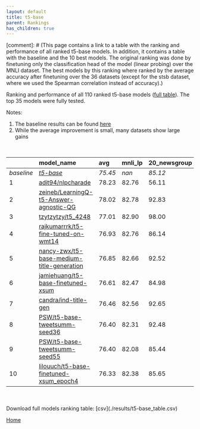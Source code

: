 ```yaml
---
layout: default
title: t5-base
parent: Rankings
has_children: true
---
```

[comment]: # (This page contains a link to a table with the ranking and performance of all ranked t5-base models. In addition, it contains a table with the baseline and the 10 best models. The original ranking was done by finetuning only the classification head of the model (linear probing) over the MNLI dataset.  The best models  by this ranking where ranked by the average accuracy after finetuning over the 36 datasets (except for the stsb dataset, where we used the Spearman correlation instead of accuracy).)

Ranking and performance of all 110 ranked t5-base models ([full table](./results/t5-base_table.csv)).  The top 35 models were fully tested.

Notes:
1. The baseline results can be found [here](t5-base_pretrain_scores_table)
1. While the average improvement is small, many datasets show large gains
<br>


|            | model_name                                                                                                                                                                                                                                                                                                                                                                                                                                                                                                                                                                                                                                                                                                                              | avg     | mnli_lp   | 20_newsgroup   | ag_news   | amazon_reviews_multi   | anli    | boolq   | cb      | cola    | copa    | dbpedia   | esnli   | financial_phrasebank   | imdb    | isear   | mnli    | mrpc    | multirc   | poem_sentiment   | qnli    | qqp     | rotten_tomatoes   | rte     | sst2    | sst_5bins   | stsb    | trec_coarse   | trec_fine   | tweet_ev_emoji   | tweet_ev_emotion   | tweet_ev_hate   | tweet_ev_irony   | tweet_ev_offensive   | tweet_ev_sentiment   | wic     | wnli    | wsc     | yahoo_answers   |
|:-----------|:----------------------------------------------------------------------------------------------------------------------------------------------------------------------------------------------------------------------------------------------------------------------------------------------------------------------------------------------------------------------------------------------------------------------------------------------------------------------------------------------------------------------------------------------------------------------------------------------------------------------------------------------------------------------------------------------------------------------------------------|:--------|:----------|:---------------|:----------|:-----------------------|:--------|:--------|:--------|:--------|:--------|:----------|:--------|:-----------------------|:--------|:--------|:--------|:--------|:----------|:-----------------|:--------|:--------|:------------------|:--------|:--------|:------------|:--------|:--------------|:------------|:-----------------|:-------------------|:----------------|:-----------------|:---------------------|:---------------------|:--------|:--------|:--------|:----------------|
| *baseline* | *[t5-base](t5-base_pretrain_scores_table)*                                                                                                                                                                                                                                                                                                                                                                                                                                                                                                                                                                                                                                                                                              | *75.45* | *nan*     | *85.12*        | *89.42*   | *66.54*                | *47.05* | *76.66* | *75.54* | *81.91* | *49.65* | *76.41*   | *89.72* | *85.30*                | *92.33* | *71.28* | *83.80* | *85.66* | *60.28*   | *74.42*          | *90.38* | *88.94* | *88.61*           | *73.68* | *93.84* | *55.55*     | *85.31* | *97.21*       | *92.33*     | *44.88*          | *79.51*            | *52.74*         | *73.74*          | *84.03*              | *70.21*              | *67.19* | *55.35* | *60.00* | *71.59*         |
| 1          | [adit94/nlpcharade](model_gain_chart?avg=2.78&mnli_lp=nan&20_newsgroup=-29.01&ag_news=2.38&amazon_reviews_multi=4.40&anli=1.58&boolq=10.84&cb=-8.92&cola=-2.62&copa=39.82&dbpedia=12.81&esnli=0.60&financial_phrasebank=1.31&imdb=-10.84&isear=26.32&mnli=8.64&mrpc=3.06&multirc=12.08&poem_sentiment=-29.04&qnli=-34.05&qqp=1.74&rotten_tomatoes=-36.72&rte=16.64&sst2=-9.88&sst_5bins=18.68&stsb=-5.99&trec_coarse=-30.77&trec_fine=-0.01&tweet_ev_emoji=47.56&tweet_ev_emotion=10.81&tweet_ev_hate=21.50&tweet_ev_irony=10.21&tweet_ev_offensive=-13.09&tweet_ev_sentiment=16.40&wic=4.61&wnli=0.99&wsc=17.17&yahoo_answers=21.01&model_name=adit94%2Fnlpcharade&base_name=t5-base)                                                  | 78.23   | 82.76     | 56.11          | 91.80     | 70.95                  | 48.62   | 87.50   | 66.61   | 79.29   | 89.47   | 89.21     | 90.32   | 86.62                  | 81.49   | 97.60   | 92.44   | 88.73   | 72.36     | 45.38            | 56.34   | 90.68   | 51.89             | 90.32   | 83.95   | 74.23       | 79.33   | 66.44         | 92.32       | 92.44            | 90.32              | 74.23           | 83.95            | 70.95                | 86.62                | 71.80   | 56.34   | 77.17   | 92.60           |
| 2          | [zeineb/LearningQ-t5-Answer-agnostic-QG](model_gain_chart?avg=2.57&mnli_lp=nan&20_newsgroup=7.72&ag_news=-17.39&amazon_reviews_multi=25.92&anli=1.23&boolq=9.06&cb=-16.52&cola=5.10&copa=19.00&dbpedia=10.13&esnli=0.83&financial_phrasebank=-11.30&imdb=-25.69&isear=4.79&mnli=2.87&mrpc=5.14&multirc=-1.63&poem_sentiment=19.27&qnli=2.07&qqp=-1.06&rotten_tomatoes=-14.12&rte=0.32&sst2=-7.16&sst_5bins=29.45&stsb=-7.36&trec_coarse=-41.73&trec_fine=-3.21&tweet_ev_emoji=45.67&tweet_ev_emotion=1.98&tweet_ev_hate=-1.25&tweet_ev_irony=0.75&tweet_ev_offensive=0.97&tweet_ev_sentiment=0.21&wic=22.41&wnli=-0.42&wsc=12.49&yahoo_answers=13.94&model_name=zeineb%2FLearningQ-t5-Answer-agnostic-QG&base_name=t5-base)             | 78.02   | 82.78     | 92.83          | 72.03     | 92.46                  | 48.28   | 85.71   | 59.01   | 87.01   | 68.65   | 86.54     | 90.55   | 74.01                  | 66.64   | 76.07   | 86.68   | 90.81   | 58.65     | 93.69            | 92.46   | 87.88   | 74.49             | 74.01   | 86.68   | 85.00       | 77.95   | 55.48         | 89.12       | 90.55            | 81.49              | 51.48           | 74.49            | 85.00                | 70.42                | 89.60   | 54.93   | 72.49   | 85.53           |
| 3          | [tzytzytzy/t5_4248](model_gain_chart?avg=1.56&mnli_lp=nan&20_newsgroup=12.88&ag_news=-17.12&amazon_reviews_multi=-20.34&anli=1.42&boolq=2.67&cb=11.96&cola=-0.13&copa=11.78&dbpedia=9.60&esnli=0.81&financial_phrasebank=-3.88&imdb=-36.31&isear=0.42&mnli=-6.55&mrpc=4.29&multirc=8.37&poem_sentiment=14.13&qnli=-34.05&qqp=1.73&rotten_tomatoes=5.09&rte=16.85&sst2=-8.24&sst_5bins=11.27&stsb=3.07&trec_coarse=-4.69&trec_fine=-7.71&tweet_ev_emoji=7.61&tweet_ev_emotion=-5.40&tweet_ev_hate=30.40&tweet_ev_irony=-2.97&tweet_ev_offensive=3.20&tweet_ev_sentiment=22.43&wic=-3.73&wnli=-6.88&wsc=29.13&yahoo_answers=5.14&model_name=tzytzytzy%2Ft5_4248&base_name=t5-base)                                                        | 77.01   | 82.90     | 98.00          | 72.29     | 46.20                  | 48.47   | 79.33   | 87.50   | 81.78   | 61.43   | 86.01     | 90.53   | 81.42                  | 56.02   | 71.70   | 77.26   | 89.95   | 68.65     | 88.56            | 56.34   | 90.67   | 93.69             | 90.53   | 85.60   | 66.82       | 88.38   | 92.52         | 84.62       | 52.49            | 74.11              | 83.14           | 70.77            | 87.24                | 92.64                | 63.46   | 48.47   | 89.13   | 76.73           |
| 4          | [rajkumarrrk/t5-fine-tuned-on-wmt14](model_gain_chart?avg=1.48&mnli_lp=nan&20_newsgroup=1.02&ag_news=0.15&amazon_reviews_multi=0.40&anli=1.48&boolq=2.49&cb=10.18&cola=-0.42&copa=3.35&dbpedia=0.83&esnli=0.93&financial_phrasebank=-1.80&imdb=0.36&isear=0.49&mnli=2.97&mrpc=-0.12&multirc=0.24&poem_sentiment=10.19&qnli=2.11&qqp=1.70&rotten_tomatoes=-0.71&rte=4.30&sst2=-0.60&sst_5bins=-0.71&stsb=2.82&trec_coarse=0.99&trec_fine=-0.33&tweet_ev_emoji=0.10&tweet_ev_emotion=1.56&tweet_ev_hate=-0.18&tweet_ev_irony=2.02&tweet_ev_offensive=1.08&tweet_ev_sentiment=-0.04&wic=1.93&wnli=0.99&wsc=3.46&yahoo_answers=0.18&model_name=rajkumarrrk%2Ft5-fine-tuned-on-wmt14&base_name=t5-base)                                      | 76.93   | 82.76     | 86.14          | 89.57     | 66.94                  | 48.53   | 79.14   | 85.71   | 81.50   | 53.00   | 77.23     | 90.66   | 83.50                  | 92.69   | 71.77   | 86.77   | 85.54   | 60.52     | 84.62            | 92.49   | 90.63   | 87.90             | 77.98   | 93.23   | 54.84       | 88.13   | 98.20         | 92.00       | 44.98            | 81.07              | 52.56           | 75.77            | 85.12                | 70.17                | 69.12   | 56.34   | 63.46   | 71.77           |
| 5          | [nancy-zwx/t5-base-medium-title-generation](model_gain_chart?avg=1.40&mnli_lp=nan&20_newsgroup=7.41&ag_news=-13.15&amazon_reviews_multi=26.25&anli=3.33&boolq=1.92&cb=-20.54&cola=0.25&copa=10.75&dbpedia=9.17&esnli=-39.35&financial_phrasebank=-9.85&imdb=-9.50&isear=15.03&mnli=8.99&mrpc=3.55&multirc=28.69&poem_sentiment=-28.83&qnli=-14.93&qqp=1.70&rotten_tomatoes=-9.78&rte=-17.34&sst2=-6.77&sst_5bins=29.22&stsb=3.03&trec_coarse=-3.98&trec_fine=-37.04&tweet_ev_emoji=11.45&tweet_ev_emotion=11.12&tweet_ev_hate=-2.36&tweet_ev_irony=11.02&tweet_ev_offensive=-13.49&tweet_ev_sentiment=16.85&wic=4.77&wnli=35.28&wsc=11.33&yahoo_answers=26.21&model_name=nancy-zwx%2Ft5-base-medium-title-generation&base_name=t5-base) | 76.85   | 82.66     | 92.52          | 76.27     | 92.79                  | 50.38   | 78.57   | 55.00   | 82.17   | 60.40   | 85.58     | 50.38   | 75.45                  | 82.83   | 86.31   | 92.79   | 89.22   | 88.97     | 45.59            | 75.45   | 90.64   | 78.83             | 56.34   | 87.06   | 84.77       | 88.34   | 93.23         | 55.29       | 56.34            | 90.64              | 50.38           | 84.77            | 70.55                | 87.06                | 71.97   | 90.64   | 71.33   | 97.80           |
| 6          | [jamiehuang/t5-base-finetuned-xsum](model_gain_chart?avg=1.16&mnli_lp=nan&20_newsgroup=-0.13&ag_news=0.35&amazon_reviews_multi=0.10&anli=2.51&boolq=2.76&cb=6.61&cola=-0.13&copa=-4.65&dbpedia=0.23&esnli=0.81&financial_phrasebank=-0.70&imdb=0.39&isear=1.14&mnli=3.03&mrpc=1.59&multirc=0.38&poem_sentiment=6.35&qnli=2.64&qqp=2.14&rotten_tomatoes=-0.90&rte=3.57&sst2=-0.83&sst_5bins=-0.57&stsb=3.10&trec_coarse=0.79&trec_fine=-0.13&tweet_ev_emoji=0.59&tweet_ev_emotion=2.76&tweet_ev_hate=1.27&tweet_ev_irony=3.17&tweet_ev_offensive=-0.08&tweet_ev_sentiment=-0.48&wic=1.30&wnli=0.99&wsc=2.50&yahoo_answers=-0.66&model_name=jamiehuang%2Ft5-base-finetuned-xsum&base_name=t5-base)                                        | 76.61   | 82.47     | 84.98          | 89.77     | 66.64                  | 49.56   | 79.42   | 82.14   | 81.78   | 45.00   | 76.63     | 90.53   | 84.60                  | 92.72   | 72.43   | 86.83   | 87.25   | 60.66     | 80.77            | 93.03   | 91.08   | 87.71             | 77.26   | 93.00   | 54.98       | 88.41   | 98.00         | 92.20       | 45.48            | 82.27              | 54.01           | 76.91            | 83.95                | 69.73                | 68.50   | 56.34   | 62.50   | 70.93           |
| 7          | [candra/ind-title-gen](model_gain_chart?avg=1.01&mnli_lp=nan&20_newsgroup=7.53&ag_news=-12.92&amazon_reviews_multi=7.57&anli=0.70&boolq=9.06&cb=-14.46&cola=3.87&copa=17.59&dbpedia=6.29&esnli=1.09&financial_phrasebank=-2.51&imdb=-6.53&isear=20.12&mnli=-36.05&mrpc=4.82&multirc=28.52&poem_sentiment=-7.98&qnli=2.33&qqp=1.55&rotten_tomatoes=-43.24&rte=2.49&sst2=-39.93&sst_5bins=26.57&stsb=-6.60&trec_coarse=-41.92&trec_fine=-3.96&tweet_ev_emoji=26.41&tweet_ev_emotion=7.31&tweet_ev_hate=39.98&tweet_ev_irony=2.43&tweet_ev_offensive=-27.70&tweet_ev_sentiment=20.60&wic=4.38&wnli=0.99&wsc=11.83&yahoo_answers=26.21&model_name=candra%2Find-title-gen&base_name=t5-base)                                                 | 76.46   | 82.56     | 92.65          | 76.50     | 74.11                  | 47.75   | 85.71   | 61.08   | 85.78   | 67.24   | 82.69     | 90.81   | 82.79                  | 85.80   | 91.40   | 47.75   | 90.48   | 88.80     | 66.44            | 92.71   | 90.48   | 45.36             | 76.17   | 53.91   | 82.13       | 78.72   | 55.29         | 88.37       | 71.30            | 86.82              | 92.71           | 76.17            | 56.34                | 90.81                | 71.58   | 56.34   | 71.83   | 97.80           |
| 8          | [PSW/t5-base-tweetsumm-seed36](model_gain_chart?avg=0.95&mnli_lp=nan&20_newsgroup=7.37&ag_news=-4.06&amazon_reviews_multi=9.48&anli=1.79&boolq=10.84&cb=-15.24&cola=0.45&copa=18.22&dbpedia=10.13&esnli=1.19&financial_phrasebank=-1.24&imdb=-25.41&isear=21.52&mnli=-34.96&mrpc=0.12&multirc=29.69&poem_sentiment=19.84&qnli=1.76&qqp=-1.27&rotten_tomatoes=-43.98&rte=-2.92&sst2=-42.79&sst_5bins=24.04&stsb=-6.14&trec_coarse=-42.41&trec_fine=-4.06&tweet_ev_emoji=25.53&tweet_ev_emotion=6.95&tweet_ev_hate=39.41&tweet_ev_irony=-2.99&tweet_ev_offensive=-29.11&tweet_ev_sentiment=20.70&wic=4.45&wnli=-0.42&wsc=11.87&yahoo_answers=26.01&model_name=PSW%2Ft5-base-tweetsumm-seed36&base_name=t5-base)                           | 76.40   | 82.31     | 92.48          | 85.36     | 76.02                  | 48.84   | 87.50   | 60.29   | 82.36   | 67.87   | 86.54     | 90.91   | 84.07                  | 66.92   | 92.80   | 48.84   | 85.78   | 89.97     | 94.27            | 92.15   | 87.67   | 44.63             | 70.76   | 51.04   | 79.59       | 79.17   | 54.80         | 88.27       | 70.42            | 86.46              | 92.15           | 70.76            | 54.93                | 90.91                | 71.64   | 54.93   | 71.87   | 97.60           |
| 9          | [PSW/t5-base-tweetsumm-seed55](model_gain_chart?avg=0.95&mnli_lp=nan&20_newsgroup=0.32&ag_news=-0.45&amazon_reviews_multi=-0.16&anli=1.20&boolq=1.08&cb=4.82&cola=-0.90&copa=5.35&dbpedia=-0.21&esnli=0.53&financial_phrasebank=-0.20&imdb=0.05&isear=-0.55&mnli=2.55&mrpc=0.61&multirc=0.63&poem_sentiment=11.15&qnli=2.09&qqp=1.34&rotten_tomatoes=-1.08&rte=-0.40&sst2=-0.26&sst_5bins=0.06&stsb=2.27&trec_coarse=0.59&trec_fine=-1.13&tweet_ev_emoji=0.55&tweet_ev_emotion=2.19&tweet_ev_hate=0.13&tweet_ev_irony=1.26&tweet_ev_offensive=-0.31&tweet_ev_sentiment=0.34&wic=2.40&wnli=-1.83&wsc=-0.38&yahoo_answers=0.44&model_name=PSW%2Ft5-base-tweetsumm-seed55&base_name=t5-base)                                               | 76.40   | 82.08     | 85.44          | 88.97     | 66.38                  | 48.25   | 77.74   | 80.36   | 81.02   | 55.00   | 76.20     | 90.25   | 85.10                  | 92.38   | 70.73   | 86.35   | 86.27   | 60.91     | 85.58            | 92.48   | 90.27   | 87.52             | 73.29   | 93.58   | 55.61       | 87.58   | 97.80         | 91.20       | 45.43            | 81.70              | 52.86           | 75.00            | 83.72                | 70.55                | 69.59   | 53.52   | 59.62   | 72.03           |
| 10         | [lilouuch/t5-base-finetuned-xsum_epoch4](model_gain_chart?avg=0.88&mnli_lp=nan&20_newsgroup=0.53&ag_news=-0.15&amazon_reviews_multi=0.40&anli=2.04&boolq=2.21&cb=10.18&cola=-0.13&copa=-8.65&dbpedia=1.43&esnli=0.95&financial_phrasebank=0.40&imdb=0.42&isear=-0.88&mnli=2.39&mrpc=0.61&multirc=-0.46&poem_sentiment=10.19&qnli=2.39&qqp=1.69&rotten_tomatoes=-0.43&rte=2.85&sst2=-0.26&sst_5bins=0.24&stsb=3.43&trec_coarse=0.39&trec_fine=0.07&tweet_ev_emoji=1.53&tweet_ev_emotion=3.53&tweet_ev_hate=2.18&tweet_ev_irony=2.40&tweet_ev_offensive=0.27&tweet_ev_sentiment=0.46&wic=1.77&wnli=0.99&wsc=-13.85&yahoo_answers=0.58&model_name=lilouuch%2Ft5-base-finetuned-xsum_epoch4&base_name=t5-base)                              | 76.33   | 82.38     | 85.65          | 89.27     | 66.94                  | 49.09   | 78.87   | 85.71   | 81.78   | 41.00   | 77.83     | 90.68   | 85.70                  | 92.75   | 70.40   | 86.19   | 86.27   | 59.82     | 84.62            | 92.77   | 90.63   | 88.18             | 76.53   | 93.58   | 55.79       | 88.74   | 97.60         | 92.40       | 46.41            | 83.04              | 54.92           | 76.15            | 84.30                | 70.67                | 68.97   | 56.34   | 46.15   | 72.17           |


<br>
<br>
Download full models ranking table: [csv](./results/t5-base_table.csv)

[Home](Home)
